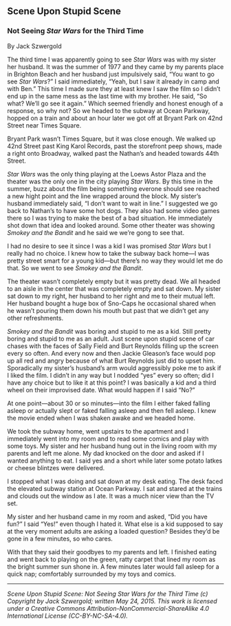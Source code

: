 ## Scene Upon Stupid Scene
### Not Seeing *Star Wars* for the Third Time

By Jack Szwergold

The third time I was apparently going to see *Star Wars* was with my sister her husband. It was the summer of 1977 and they came by my parents place in Brighton Beach and her husband just impulsively said, “You want to go see *Star Wars*?” I said immediately, “Yeah, but I saw it already in camp and with Ben.” This time I made sure they at least knew I saw the film so I didn’t end up in the same mess as the last time with my brother. He said, “So what? We’ll go see it again.” Which seemed friendly and honest enough of a response, so why not? So we headed to the subway at Ocean Parkway, hopped on a train and about an hour later we got off at Bryant Park on 42nd Street near Times Square.

Bryant Park wasn’t Times Square, but it was close enough. We walked up 42nd Street past King Karol Records, past the storefront peep shows, made a right onto Broadway, walked past the Nathan’s and headed towards 44th Street.

*Star Wars* was the only thing playing at the Loews Astor Plaza and the theater was the only one in the city playing *Star Wars*. By this time in the summer, buzz about the film being something everone should see reached a new hight point and the line wrapped around the block. My sister’s husband immediately said, “I don’t want to wait in line.” I suggested we go back to Nathan’s to have some hot dogs. They also had some video games there so I was trying to make the best of a bad situation. He immediately shot down that idea and looked around. Some other theater was showing *Smokey and the Bandit* and he said we we’re gong to see that.

I had no desire to see it since I was a kid I was promised *Star Wars* but I really had no choice. I knew how to take the subway back home—I was pretty street smart for a young kid—but there’s no way they would let me do that. So we went to see *Smokey and the Bandit*.

The theater wasn’t completely empty but it was pretty dead. We all headed to an aisle in the center that was completely empty and sat down. My sister sat down to my right, her husband to her right and me to their mutual left. Her husband bought a huge box of Sno-Caps he occasional shared when he wasn’t pouring them down his mouth but past that we didn’t get any other refreshments.

*Smokey and the Bandit* was boring and stupid to me as a kid. Still pretty boring and stupid to me as an adult. Just scene upon stupid scene of car chases with the faces of Sally Field and Burt Reynolds filling up the screen every so often. And every now and then Jackie Gleason’s face would pop up all red and angry because of what Burt Reynolds just did to upset him. Sporadically my sister’s husband’s arm would aggressibly poke me to ask if I liked the film. I didn’t in any way but I nodded “yes” every so often; did I have any choice but to like it at this point? I was basically a kid and a third wheel on their improvised date. What would happen if I said “No?”

At one point—about 30 or so minutes—into the film I either faked falling asleep or actually slept or faked falling asleep and then fell asleep. I knew the movie ended when I was shaken awake and we headed home.

We took the subway home, went upstairs to the apartment and I immediately went into my room and to read some comics and play with some toys. My sister and her husband hung out in the living room with my parents and left me alone. My dad knocked on the door and asked if I wanted anything to eat. I said yes and a short while later some potato latkes or cheese blintzes were delivered.

I stopped what I was doing and sat down at my desk eating. The desk faced the elevated subway station at Ocean Parkway. I sat and stared at the trains and clouds out the window as I ate. It was a much nicer view than the TV set.

My sister and her husband came in my room and asked, “Did you have fun?” I said “Yes!” even though I hated it. What else is a kid supposed to say at the very moment adults are asking a loaded question? Besides they’d be gone in a few minutes, so who cares.

With that they said their goodbyes to my parents and left. I finished eating and went back to playing on the green, ratty carpet that lined my room as the bright summer sun shone in. A few minutes later would fall asleep for a quick nap; comfortably surrounded by my toys and comics.

***

*Scene Upon Stupid Scene: Not Seeing Star Wars for the Third Time (c) Copyright by Jack Szwergold; written May 24, 2015. This work is licensed under a Creative Commons Attribution-NonCommercial-ShareAlike 4.0 International License (CC-BY-NC-SA-4.0).*
